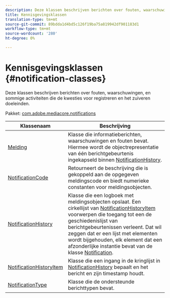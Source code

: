 ```yaml
---
description: Deze klassen beschrijven berichten over fouten, waarschuwingen, en sommige activiteiten die de kwesties voor registreren en het zuiveren doeleinden.
title: Kennisgevingsklassen
translation-type: tm+mt
source-git-commit: 89bdda1d4bd5c126f19ba75a819942df901183d1
workflow-type: tm+mt
source-wordcount: '280'
ht-degree: 0%

---
```



# Kennisgevingsklassen {#notification-classes}

Deze klassen beschrijven berichten over fouten, waarschuwingen, en sommige activiteiten die de kwesties voor registreren en het zuiveren doeleinden.

Pakket: [com.adobe.mediacore.notifications](https://help.adobe.com/en_US/primetime/api/psdk/asdoc-dhls_1.4/com/adobe/mediacore/notifications/package-detail.html)

| Klassenaam | Beschrijving |
|---|---|
| [Melding](https://help.adobe.com/en_US/primetime/api/psdk/asdoc-dhls_1.4/com/adobe/mediacore/notifications/Notification.html) | Klasse die informatieberichten, waarschuwingen en fouten bevat. Hiermee wordt de objectrepresentatie van één berichtgebeurtenis ingekapseld binnen [NotificationHistory](https://help.adobe.com/en_US/primetime/api/psdk/asdoc-dhls_1.4/com/adobe/mediacore/notifications/NotificationHistory.html). |
| [NotificationCode](https://help.adobe.com/en_US/primetime/api/psdk/asdoc-dhls_1.4/com/adobe/mediacore/notifications/NotificationCode.html) | Retourneert de beschrijving die is gekoppeld aan de opgegeven meldingscode en biedt numerieke constanten voor meldingsobjecten. |
| [NotificationHistory](https://help.adobe.com/en_US/primetime/api/psdk/asdoc-dhls_1.4/com/adobe/mediacore/notifications/NotificationHistory.html) | Klasse die een logboek met meldingsobjecten opslaat. Een cirkellijst van [NotificationHistoryItem](https://help.adobe.com/en_US/primetime/api/psdk/asdoc-dhls_1.4/com/adobe/mediacore/notifications/NotificationHistoryItem.html) voorwerpen die toegang tot een de geschiedenislijst van berichtgebeurtenissen verleent. Dat wil zeggen dat er een lijst met elementen wordt bijgehouden, elk element dat een afzonderlijke instantie bevat van de klasse [Notification](https://help.adobe.com/en_US/primetime/api/psdk/asdoc-dhls_1.4/com/adobe/mediacore/notifications/Notification.html). |
| [NotificationHistoryItem](https://help.adobe.com/en_US/primetime/api/psdk/asdoc-dhls_1.4/com/adobe/mediacore/notifications/NotificationHistoryItem.html) | Klasse die een ingang in de kringlijst in [NotificationHistory](https://help.adobe.com/en_US/primetime/api/psdk/asdoc-dhls_1.4/com/adobe/mediacore/notifications/NotificationHistory.html) bepaalt en het bericht en zijn timestamp houdt. |
| [NotificationType](https://help.adobe.com/en_US/primetime/api/psdk/asdoc-dhls_1.4/com/adobe/mediacore/notifications/NotificationType.html) | Klasse die de ondersteunde berichttypen bevat. |

